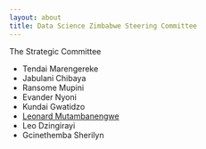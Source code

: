 ```yaml
---
layout: about
title: Data Science Zimbabwe Steering Committee
---
```

The Strategic Committee 

+ Tendai Marengereke 
+ Jabulani Chibaya
+ Ransome Mupini
+ Evander Nyoni
+ Kundai Gwatidzo
+ [Leonard Mutambanengwe](https://twitter.com/LeoLENNY1)
+ Leo Dzingirayi
+ Gcinethemba Sherilyn 
